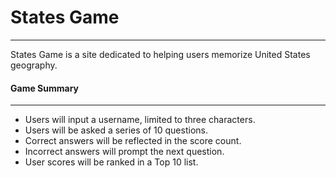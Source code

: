 # States Game
***

States Game is a site dedicated to helping users memorize United States geography.

#### Game Summary
***
* Users will input a username, limited to three characters.
* Users will be asked a series of 10 questions.
* Correct answers will be reflected in the score count.
* Incorrect answers will prompt the next question.
* User scores will be ranked in a Top 10 list.
